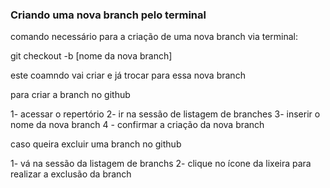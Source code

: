 ### Criando uma nova branch pelo terminal

comando necessário para a criação de uma nova branch via terminal:

git checkout -b [nome da nova branch]

este coamndo vai criar e já trocar para essa nova branch

para criar a branch no github

1- acessar o repertório
2- ir na sessão de listagem de branches
3- inserir o nome da nova branch
4 - confirmar a criação da nova branch

caso queira excluir uma branch no github

1- vá na sessão da listagem de branchs
2- clique no ícone da lixeira para realizar a exclusão da branch